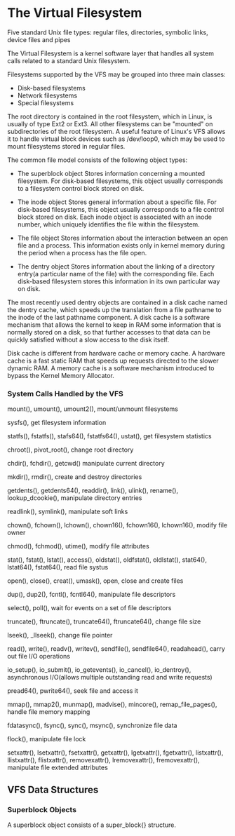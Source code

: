 # The Virtual Filesystem

Five standard Unix file types: regular files, directories, symbolic links, device files and pipes

The Virtual Filesystem is a kernel software layer that handles all system calls related to a standard Unix filesystem. 

Filesystems  supported by the VFS may be grouped into three main classes:
* Disk-based filesystems
* Network filesystems
* Special filesystems

The root directory is contained in the root filesystem, which in Linux, is usually of type Ext2 or Ext3. All other filesystems can be "mounted" on subdirectories of the root filesystem. A useful feature of Linux's VFS allows it to handle virtual block devices such as /dev/loop0, which may be used to mount filesystems stored in regular files. 


The common file model consists of the following object types:

* The superblock object
Stores information concerning a mounted filesystem. For disk-based filesystems, this object usually corresponds to a filesystem control block stored on disk.

* The inode object
Stores general information about a specific file. For disk-based filesystems, this object usually corresponds to a file control block stored on disk. Each inode object is associated with an inode number, which uniquely identifies the file within the filesystem.

* The file object
Stores information about the interaction between an open file and a process. This information exists only in kernel memory during the period when a process has the file open.

* The dentry object
Stores information about the linking of a directory entry(a particular name of the file) with the corresponding file. Each disk-based filesystem stores this information in its own particular way on disk.


The most recently used dentry objects are contained in a disk cache named the dentry cache, which speeds up the translation from a file pathname to the inode of the last pathname component. A disk cache is a software mechanism that allows the kernel to keep in RAM some information that is normally stored on a disk, so that further accesses to that data can be quickly satisfied without a slow access to the disk itself.

Disk cache is different from hardware cache or memory cache. A hardware cache is a fast static RAM that speeds up requests directed to the slower dynamic RAM. A memory cache is a software mechanism introduced to bypass the Kernel Memory Allocator.


### System Calls Handled by the VFS

mount(), umount(), umount2(), mount/unmount filesystems

sysfs(), get filesystem information

statfs(), fstatfs(), stafs64(), fstatfs64(), ustat(), get filesystem statistics

chroot(), pivot_root(), change root directory

chdir(), fchdir(), getcwd() manipulate current directory

mkdir(), rmdir(), create and destroy directories

getdents(), getdents64(), readdir(), link(), ulink(), rename(), lookup_dcookie(), manipulate directory entries

readlink(), symlink(), manipulate soft links

chown(), fchown(), lchown(), chown16(), fchown16(), lchown16(), modify file owner

chmod(), fchmod(), utime(), modify file attributes

stat(), fstat(), lstat(), access(), oldstat(), oldfstat(), oldlstat(), stat64(), lstat64(), fstat64(), read file systus

open(), close(), creat(), umask(), open, close and create files

dup(), dup2(), fcntl(), fcntl64(), manipulate file descriptors

select(), poll(), wait for events on a set of file descriptors

truncate(), ftruncate(), truncate64(), ftruncate64(), change file size

lseek(), _llseek(), change file pointer

read(), write(), readv(), writev(), sendfile(), sendfile64(), readahead(), carry out file I/O operations

io_setup(), io_submit(), io_getevents(), io_cancel(), io_dentroy(), asynchronous I/O(allows multiple outstanding read and write requests)

pread64(), pwrite64(), seek file and  access it

mmap(), mmap2(), munmap(), madvise(), mincore(), remap_file_pages(), handle file memory mapping

fdatasync(), fsync(), sync(), msync(), synchronize file data

flock(), manipulate file lock

setxattr(), lsetxattr(), fsetxattr(), getxattr(), lgetxattr(), fgetxattr(), listxattr(), llistxattr(), flistxattr(), removexattr(), lremovexattr(), fremovexattr(), manipulate file extended attributes


## VFS Data Structures


### Superblock Objects

A superblock object consists of a super_block{} structure.


